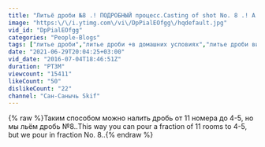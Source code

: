 ```yaml
---
title: "Литьё дроби №8 .! ПОДРОБНЫЙ процесс.Casting of shot No. 8 .! A DETAILED process."
image: "https:\/\/i.ytimg.com\/vi\/DpPialEOfgg\/hqdefault.jpg"
vid_id: "DpPialEOfgg"
categories: "People-Blogs"
tags: ["литье дроби","литье дроби +в домашних условиях","литье дроби видео"]
date: "2021-06-29T20:04:25+03:00"
vid_date: "2016-07-04T18:46:51Z"
duration: "PT3M"
viewcount: "15411"
likeCount: "50"
dislikeCount: "22"
channel: "Сан-Санычь Skif"
---
```

{% raw %}Таким способом можно налить дробь от 11 номера до 4-5, но мы льём дробь №8..This way you can pour a fraction of 11 rooms to 4-5, but we pour in fraction No. 8..{% endraw %}

